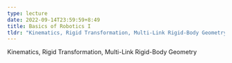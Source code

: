 ```yaml
---
type: lecture
date: 2022-09-14T23:59:59+8:49
title: Basics of Robotics I 
tldr: "Kinematics, Rigid Transformation, Multi-Link Rigid-Body Geometry"
---
```

Kinematics, Rigid Transformation, Multi-Link Rigid-Body Geometry
